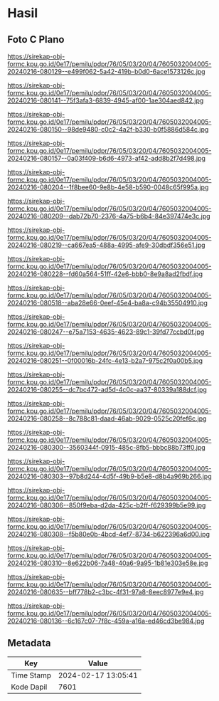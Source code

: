 # Hasil

## Foto C Plano

https://sirekap-obj-formc.kpu.go.id/0e17/pemilu/pdpr/76/05/03/20/04/7605032004005-20240216-080129--e499f062-5a42-419b-b0d0-6ace1573126c.jpg

https://sirekap-obj-formc.kpu.go.id/0e17/pemilu/pdpr/76/05/03/20/04/7605032004005-20240216-080141--75f3afa3-6839-4945-af00-1ae304aed842.jpg

https://sirekap-obj-formc.kpu.go.id/0e17/pemilu/pdpr/76/05/03/20/04/7605032004005-20240216-080150--98de9480-c0c2-4a2f-b330-b0f5886d584c.jpg

https://sirekap-obj-formc.kpu.go.id/0e17/pemilu/pdpr/76/05/03/20/04/7605032004005-20240216-080157--0a03f409-b6d6-4973-af42-add8b2f7d498.jpg

https://sirekap-obj-formc.kpu.go.id/0e17/pemilu/pdpr/76/05/03/20/04/7605032004005-20240216-080204--1f8bee60-9e8b-4e58-b590-0048c65f995a.jpg

https://sirekap-obj-formc.kpu.go.id/0e17/pemilu/pdpr/76/05/03/20/04/7605032004005-20240216-080209--dab72b70-2376-4a75-b6b4-84e397474e3c.jpg

https://sirekap-obj-formc.kpu.go.id/0e17/pemilu/pdpr/76/05/03/20/04/7605032004005-20240216-080219--ca667ea5-488a-4995-afe9-30dbdf356e51.jpg

https://sirekap-obj-formc.kpu.go.id/0e17/pemilu/pdpr/76/05/03/20/04/7605032004005-20240216-080228--fd60a564-51ff-42e6-bbb0-8e9a8ad2fbdf.jpg

https://sirekap-obj-formc.kpu.go.id/0e17/pemilu/pdpr/76/05/03/20/04/7605032004005-20240216-080518--aba28e66-0eef-45e4-ba8a-c94b35504910.jpg

https://sirekap-obj-formc.kpu.go.id/0e17/pemilu/pdpr/76/05/03/20/04/7605032004005-20240216-080247--e75a7153-4635-4623-89c1-39fd77ccbd0f.jpg

https://sirekap-obj-formc.kpu.go.id/0e17/pemilu/pdpr/76/05/03/20/04/7605032004005-20240216-080251--0f00016b-24fc-4e13-b2a7-975c2f0a00b5.jpg

https://sirekap-obj-formc.kpu.go.id/0e17/pemilu/pdpr/76/05/03/20/04/7605032004005-20240216-080255--dc7bc472-ad5d-4c0c-aa37-80339a188dcf.jpg

https://sirekap-obj-formc.kpu.go.id/0e17/pemilu/pdpr/76/05/03/20/04/7605032004005-20240216-080258--8c788c81-daad-46ab-9029-0525c20fef6c.jpg

https://sirekap-obj-formc.kpu.go.id/0e17/pemilu/pdpr/76/05/03/20/04/7605032004005-20240216-080300--3560344f-0915-485c-8fb5-bbbc88b73ff0.jpg

https://sirekap-obj-formc.kpu.go.id/0e17/pemilu/pdpr/76/05/03/20/04/7605032004005-20240216-080303--97b8d244-4d5f-49b9-b5e8-d8b4a969b266.jpg

https://sirekap-obj-formc.kpu.go.id/0e17/pemilu/pdpr/76/05/03/20/04/7605032004005-20240216-080306--850f9eba-d2da-425c-b2ff-f629399b5e99.jpg

https://sirekap-obj-formc.kpu.go.id/0e17/pemilu/pdpr/76/05/03/20/04/7605032004005-20240216-080308--f5b80e0b-4bcd-4ef7-8734-b622396a6d00.jpg

https://sirekap-obj-formc.kpu.go.id/0e17/pemilu/pdpr/76/05/03/20/04/7605032004005-20240216-080310--8e622b06-7a48-40a6-9a95-1b81e303e58e.jpg

https://sirekap-obj-formc.kpu.go.id/0e17/pemilu/pdpr/76/05/03/20/04/7605032004005-20240216-080635--bff778b2-c3bc-4f31-97a8-8eec8977e9e4.jpg

https://sirekap-obj-formc.kpu.go.id/0e17/pemilu/pdpr/76/05/03/20/04/7605032004005-20240216-080136--6c167c07-7f8c-459a-a16a-ed46cd3be984.jpg


## Metadata

| Key        | Value               |
| ---------- | ------------------- |
| Time Stamp | 2024-02-17 13:05:41 |
| Kode Dapil | 7601                |



